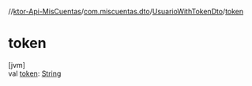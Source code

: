//[ktor-Api-MisCuentas](../../../index.md)/[com.miscuentas.dto](../index.md)/[UsuarioWithTokenDto](index.md)/[token](token.md)

# token

[jvm]\
val [token](token.md): [String](https://kotlinlang.org/api/latest/jvm/stdlib/kotlin/-string/index.html)
